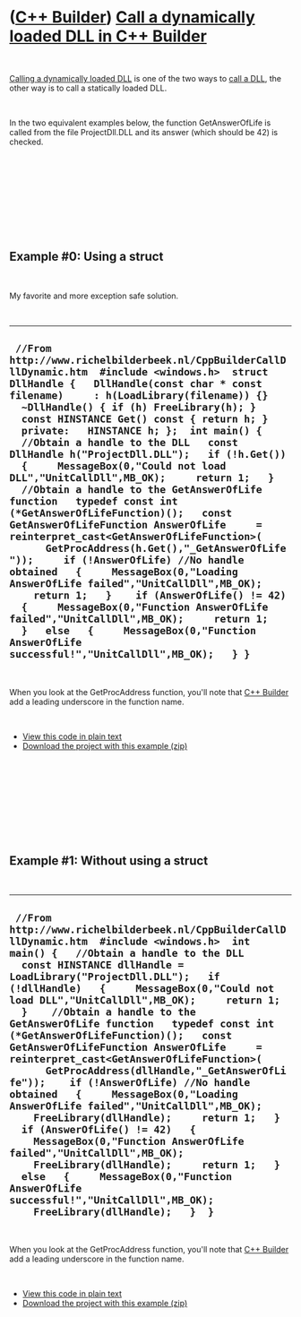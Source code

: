 
 

 

 

 

 

([C++ Builder](CppBuilder.md)) [Call a dynamically loaded DLL in C++ Builder](CppBuilderCallDllDynamic.md)
============================================================================================================

 

[Calling a dynamically loaded DLL](CppBuilderCallDll.md) is one of the
two ways to [call a DLL](CppBuilderCallDll.md), the other way is to
call a statically loaded DLL.

 

In the two equivalent examples below, the function GetAnswerOfLife is
called from the file ProjectDll.DLL and its answer (which should be 42)
is checked.

 

 

 

 

 

Example \#0: Using a struct
---------------------------

 

My favorite and more exception safe solution.

 

  --------------------------------------------------------------------------------------------------------------------------------------------------------------------------------------------------------------------------------------------------------------------------------------------------------------------------------------------------------------------------------------------------------------------------------------------------------------------------------------------------------------------------------------------------------------------------------------------------------------------------------------------------------------------------------------------------------------------------------------------------------------------------------------------------------------------------------------------------------------------------------------------------------------------------------------------------------------------------------------------------------------------------------------------------------------------------------------------------------------------------
  ` //From http://www.richelbilderbeek.nl/CppBuilderCallDllDynamic.htm  #include <windows.h>  struct DllHandle {   DllHandle(const char * const filename)     : h(LoadLibrary(filename)) {}   ~DllHandle() { if (h) FreeLibrary(h); }   const HINSTANCE Get() const { return h; }    private:   HINSTANCE h; };  int main() {   //Obtain a handle to the DLL   const DllHandle h("ProjectDll.DLL");   if (!h.Get())   {     MessageBox(0,"Could not load DLL","UnitCallDll",MB_OK);     return 1;   }    //Obtain a handle to the GetAnswerOfLife function   typedef const int (*GetAnswerOfLifeFunction)();   const GetAnswerOfLifeFunction AnswerOfLife     = reinterpret_cast<GetAnswerOfLifeFunction>(       GetProcAddress(h.Get(),"_GetAnswerOfLife"));     if (!AnswerOfLife) //No handle obtained   {     MessageBox(0,"Loading AnswerOfLife failed","UnitCallDll",MB_OK);     return 1;   }    if (AnswerOfLife() != 42)   {     MessageBox(0,"Function AnswerOfLife failed","UnitCallDll",MB_OK);     return 1;   }   else   {     MessageBox(0,"Function AnswerOfLife successful!","UnitCallDll",MB_OK);   } }`
  --------------------------------------------------------------------------------------------------------------------------------------------------------------------------------------------------------------------------------------------------------------------------------------------------------------------------------------------------------------------------------------------------------------------------------------------------------------------------------------------------------------------------------------------------------------------------------------------------------------------------------------------------------------------------------------------------------------------------------------------------------------------------------------------------------------------------------------------------------------------------------------------------------------------------------------------------------------------------------------------------------------------------------------------------------------------------------------------------------------------------

 

When you look at the GetProcAddress function, you'll note that [C++
Builder](CppBuilder.md) add a leading underscore in the function name.

 

-   [View this code in plain text](CppBuilderCallDllDynamic0.txt)
-   [Download the project with this
    example (zip)](CppBuilderCallDllDynamic.zip)

 

 

 

 

 

Example \#1: Without using a struct
-----------------------------------

 

  ---------------------------------------------------------------------------------------------------------------------------------------------------------------------------------------------------------------------------------------------------------------------------------------------------------------------------------------------------------------------------------------------------------------------------------------------------------------------------------------------------------------------------------------------------------------------------------------------------------------------------------------------------------------------------------------------------------------------------------------------------------------------------------------------------------------------------------------------------------------------------------------------------------------------------------------------------------------------------------------------------------------------
  ` //From http://www.richelbilderbeek.nl/CppBuilderCallDllDynamic.htm  #include <windows.h>  int main() {   //Obtain a handle to the DLL   const HINSTANCE dllHandle = LoadLibrary("ProjectDll.DLL");   if (!dllHandle)   {     MessageBox(0,"Could not load DLL","UnitCallDll",MB_OK);     return 1;   }    //Obtain a handle to the GetAnswerOfLife function   typedef const int (*GetAnswerOfLifeFunction)();   const GetAnswerOfLifeFunction AnswerOfLife     = reinterpret_cast<GetAnswerOfLifeFunction>(       GetProcAddress(dllHandle,"_GetAnswerOfLife"));    if (!AnswerOfLife) //No handle obtained   {     MessageBox(0,"Loading AnswerOfLife failed","UnitCallDll",MB_OK);     FreeLibrary(dllHandle);     return 1;   }    if (AnswerOfLife() != 42)   {     MessageBox(0,"Function AnswerOfLife failed","UnitCallDll",MB_OK);     FreeLibrary(dllHandle);     return 1;   }   else   {     MessageBox(0,"Function AnswerOfLife successful!","UnitCallDll",MB_OK);     FreeLibrary(dllHandle);   }  }`
  ---------------------------------------------------------------------------------------------------------------------------------------------------------------------------------------------------------------------------------------------------------------------------------------------------------------------------------------------------------------------------------------------------------------------------------------------------------------------------------------------------------------------------------------------------------------------------------------------------------------------------------------------------------------------------------------------------------------------------------------------------------------------------------------------------------------------------------------------------------------------------------------------------------------------------------------------------------------------------------------------------------------------

 

When you look at the GetProcAddress function, you'll note that [C++
Builder](CppBuilder.md) add a leading underscore in the function name.

 

-   [View this code in plain text](CppBuilderCallDllDynamic1.txt)
-   [Download the project with this
    example (zip)](CppBuilderCallDllDynamic.zip)

 

 

 

 

 

 

